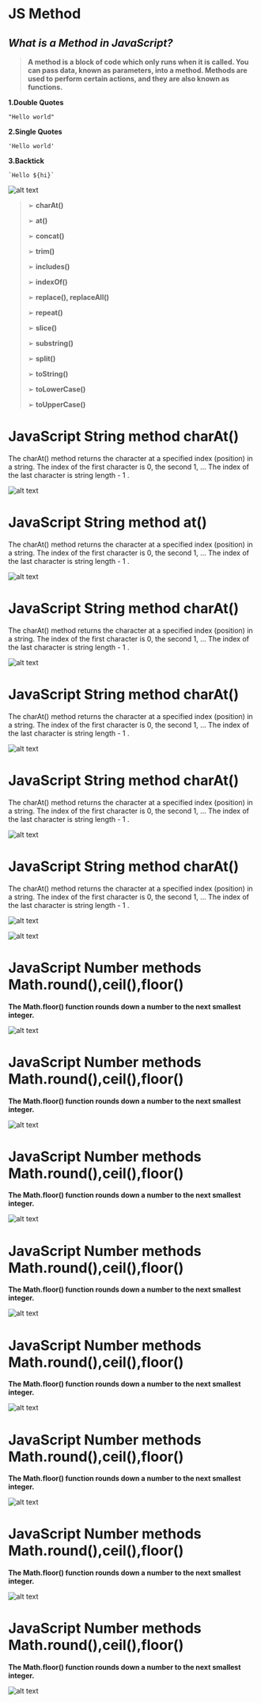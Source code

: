 # JS Method

## ***What is a Method in JavaScript?***

 >**A method is a block of code which only runs when
it is called. You can pass data, known as
parameters, into a method. Methods are used to
perform certain actions, and they are also known
as functions.**

**1.Double Quotes**

```
"Hello world"
```

**2.Single Quotes**

```
'Hello world'
```
**3.Backtick**
```
`Hello ${hi}`
```
![alt text](image.png)

>➢ **charAt()**
> 
>➢ **at()**
>
>➢ **concat()**
>
>➢ **trim()**
>
>➢ **includes()**
>
>➢ **indexOf()**
>
>➢ **replace(), replaceAll()**
>
>➢ **repeat()**
>
>➢ **slice()**
>
>➢ **substring()**
>
>➢ **split()**
>
>➢ **toString()**
>
>➢ **toLowerCase()**
>
>➢ **toUpperCase()**


# JavaScript String method charAt()

The charAt() method returns the character at a specified index (position) in a string.
The index of the first character is 0, the second 1, ...
The index of the last character is string length - 1 .

![alt text](image-1.png)

# JavaScript String method at()


The charAt() method returns the character at a specified index (position) in a string.
The index of the first character is 0, the second 1, ...
The index of the last character is string length - 1 .

![alt text](image-1.png)

# JavaScript String method charAt()

The charAt() method returns the character at a specified index (position) in a string.
The index of the first character is 0, the second 1, ...
The index of the last character is string length - 1 .

![alt text](image-1.png)

# JavaScript String method charAt()

The charAt() method returns the character at a specified index (position) in a string.
The index of the first character is 0, the second 1, ...
The index of the last character is string length - 1 .

![alt text](image-1.png)

# JavaScript String method charAt()

The charAt() method returns the character at a specified index (position) in a string.
The index of the first character is 0, the second 1, ...
The index of the last character is string length - 1 .

![alt text](image-1.png)

# JavaScript String method charAt()

The charAt() method returns the character at a specified index (position) in a string.
The index of the first character is 0, the second 1, ...
The index of the last character is string length - 1 .

![alt text](image-1.png)

![alt text](image-3.png)

# JavaScript Number methods Math.round(),ceil(),floor()

**The Math.floor() function rounds down a number to the next smallest integer.**

![alt text](image-4.png)


# JavaScript Number methods Math.round(),ceil(),floor()

**The Math.floor() function rounds down a number to the next smallest integer.**

![alt text](image-4.png)


# JavaScript Number methods Math.round(),ceil(),floor()

**The Math.floor() function rounds down a number to the next smallest integer.**

![alt text](image-4.png)

# JavaScript Number methods Math.round(),ceil(),floor()

**The Math.floor() function rounds down a number to the next smallest integer.**

![alt text](image-4.png)

# JavaScript Number methods Math.round(),ceil(),floor()

**The Math.floor() function rounds down a number to the next smallest integer.**

![alt text](image-4.png)

# JavaScript Number methods Math.round(),ceil(),floor()

**The Math.floor() function rounds down a number to the next smallest integer.**

![alt text](image-4.png)

# JavaScript Number methods Math.round(),ceil(),floor()

**The Math.floor() function rounds down a number to the next smallest integer.**

![alt text](image-4.png)

# JavaScript Number methods Math.round(),ceil(),floor()

**The Math.floor() function rounds down a number to the next smallest integer.**

![alt text](image-4.png)
